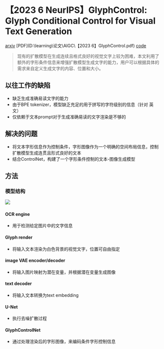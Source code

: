 # 【2023 6 NeurIPS】GlyphControl: Glyph Conditional Control for Visual Text Generation

[arxiv]() [PDF](D:\learning\论文\AIGC\【2023 6】GlyphControl.pdf) [code](https://github.com/AIGText/GlyphControl-release) 

> 现有的扩散模型在生成连续且格式良好的视觉文字上较为困难，本文利用了额外的字形条件信息来增强扩散模型生成文字的能力，用户可以根据具体的需求来自定义生成文字的内容、位置和大小。

## 以往工作的缺陷

- 缺乏生成准确易读文字的能力
- 由于BPE tokenizer，模型缺乏充足的用于拼写的字符级别的信息（针对 英文）
- 仅依赖于文本prompt对于生成准确易读的文字渲染是不够的

## 解决的问题

- 将文本字形信息作为控制条件，字形图像作为一个明确的空间布局信息，控制扩散模型生成连贯且形式良好的文本
- 结合ControlNet，构建了一个字形条件控制的文本-图像生成模型

## 方法

### 模型结构

![](..\..\论文笔记\AIGC\fig\GlyphControl.png)

#### OCR engine

- 用于检测给定图片中的文字信息

#### Glyph render

- 将输入文本渲染为白色背景的视觉文字，位置可自由指定

#### image VAE encoder/decoder

- 将输入图片映射为潜在变量，并根据潜在变量生成图像

#### text decoder

- 将输入文本转换为text embedding

#### U-Net

- 执行去噪扩散过程

#### GlyphControlNet

- 通过处理渲染后的字形图像，来编码条件字形控制信息

